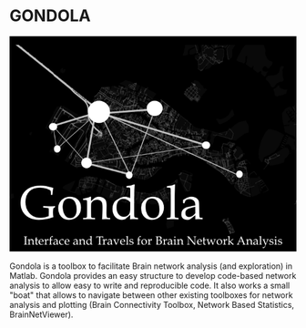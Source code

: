 # GONDOLA

![alt text](/Logo/GondolaLogo.png)

Gondola is a toolbox to facilitate Brain network analysis (and exploration) in Matlab.
Gondola provides an easy structure to develop code-based network analysis to allow easy to write and reproducible code. It also works a small "boat" that allows to navigate between other existing toolboxes for network analysis and plotting (Brain Connectivity Toolbox, Network Based Statistics, BrainNetViewer).


